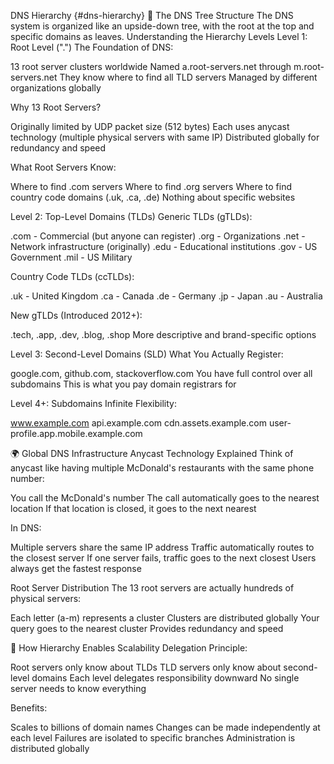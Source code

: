 DNS Hierarchy {#dns-hierarchy}
🌳 The DNS Tree Structure
The DNS system is organized like an upside-down tree, with the root at the top and specific domains as leaves.
Understanding the Hierarchy Levels
Level 1: Root Level (".")
The Foundation of DNS:

13 root server clusters worldwide
Named a.root-servers.net through m.root-servers.net
They know where to find all TLD servers
Managed by different organizations globally

Why 13 Root Servers?

Originally limited by UDP packet size (512 bytes)
Each uses anycast technology (multiple physical servers with same IP)
Distributed globally for redundancy and speed

What Root Servers Know:

Where to find .com servers
Where to find .org servers
Where to find country code domains (.uk, .ca, .de)
Nothing about specific websites

Level 2: Top-Level Domains (TLDs)
Generic TLDs (gTLDs):

.com - Commercial (but anyone can register)
.org - Organizations
.net - Network infrastructure (originally)
.edu - Educational institutions
.gov - US Government
.mil - US Military

Country Code TLDs (ccTLDs):

.uk - United Kingdom
.ca - Canada
.de - Germany
.jp - Japan
.au - Australia

New gTLDs (Introduced 2012+):

.tech, .app, .dev, .blog, .shop
More descriptive and brand-specific options

Level 3: Second-Level Domains (SLD)
What You Actually Register:

google.com, github.com, stackoverflow.com
You have full control over all subdomains
This is what you pay domain registrars for

Level 4+: Subdomains
Infinite Flexibility:

www.example.com
api.example.com
cdn.assets.example.com
user-profile.app.mobile.example.com

🌍 Global DNS Infrastructure
Anycast Technology Explained
Think of anycast like having multiple McDonald's restaurants with the same phone number:

You call the McDonald's number
The call automatically goes to the nearest location
If that location is closed, it goes to the next nearest

In DNS:

Multiple servers share the same IP address
Traffic automatically routes to the closest server
If one server fails, traffic goes to the next closest
Users always get the fastest response

Root Server Distribution
The 13 root servers are actually hundreds of physical servers:

Each letter (a-m) represents a cluster
Clusters are distributed globally
Your query goes to the nearest cluster
Provides redundancy and speed

🔄 How Hierarchy Enables Scalability
Delegation Principle:

Root servers only know about TLDs
TLD servers only know about second-level domains
Each level delegates responsibility downward
No single server needs to know everything

Benefits:

Scales to billions of domain names
Changes can be made independently at each level
Failures are isolated to specific branches
Administration is distributed globally